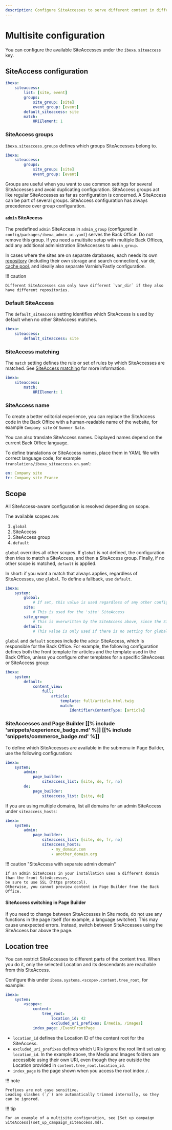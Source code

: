```yaml
---
description: Configure SiteAccesses to serve different content in different layouts.
---
```


# Multisite configuration

You can configure the available SiteAccesses under the `ibexa.siteaccess` key.

## SiteAccess configuration

``` yaml
ibexa:
    siteaccess:
        list: [site, event]
        groups:
            site_group: [site]
            event_group: [event]
        default_siteaccess: site
        match:
            URIElement: 1
```

### SiteAccess groups

`ibexa.siteaccess.groups` defines which groups SiteAccesses belong to.

``` yaml
ibexa:
    siteaccess:
        groups:
            site_group: [site]
            event_group: [event]
```

Groups are useful when you want to use common settings for several SiteAccesses and avoid duplicating configuration.
SiteAccess groups act like regular SiteAccesses as far as configuration is concerned.
A SiteAccess can be part of several groups. SiteAccess configuration has always precedence over group configuration.

#### `admin` SiteAccess

The predefined `admin` SiteAccess in `admin_group` (configured in `config/packages/ibexa_admin_ui.yaml`) serves the Back Office.
Do not remove this group.
If you need a multisite setup with multiple Back Offices, add any additional administration SiteAccesses to `admin_group`.

In cases where the sites are on separate databases, each needs its own [repository](../config_repository.md)
(including their own storage and search connection), var dir, [cache pool](../persistence_cache.md#persistence-cache-configuration),
and ideally also separate Varnish/Fastly configuration.

!!! caution

    Different SiteAccesses can only have different `var_dir` if they also have different repositories.

### Default SiteAccess

The `default_siteaccess` setting identifies which SiteAccess is used by default when no other SiteAccess matches.

``` yaml
ibexa:
    siteaccess:
        default_siteaccess: site
```

### SiteAccess matching

The `match` setting defines the rule or set of rules by which SiteAccesses are matched.
See [SiteAccess matching](siteaccess_matching.md) for more information.

``` yaml
ibexa:
    siteaccess:
        match:
            URIElement: 1
```

### SiteAccess name

To create a better editorial experience, you can replace the SiteAccess code in the Back Office
with a human-readable name of the website, for example `Company site` or `Summer Sale`.

You can also translate SiteAccess names. Displayed names depend on the current Back Office language.

To define translations or SiteAccess names, place them in YAML file with correct language code,
for example `translations/ibexa_siteaccess.en.yaml`:

``` yaml
en: Company site
fr: Company site France
```

## Scope

All SiteAccess-aware configuration is resolved depending on scope.

The available scopes are:

1. `global`
2. SiteAccess
3. SiteAccess group
4. `default`

`global` overrides all other scopes.
If `global` is not defined, the configuration then tries to match a SiteAccess, and then a SiteAccess group.
Finally, if no other scope is matched, `default` is applied.

In short: if you want a match that always applies, regardless of SiteAccesses, use `global`.
To define a fallback, use `default`.

``` yaml
ibexa:
    system:
        global:
            # If set, this value is used regardless of any other configuration
        site:
            # This is used for the 'site' SiteAccess
        site_group:
            # This is overwritten by the SiteAccess above, since the SiteAccess has precedence
        default:
            # This value is only used if there is no setting for global scope, SiteAccess or SiteAccess group
```

`global` and `default` scopes include the `admin` SiteAccess, which is responsible for the Back Office.
For example, the following configuration defines both the front template for articles
and the template used in the Back Office, unless you configure other templates for a specific SiteAccess or SiteAccess group:

``` yaml
ibexa:
    system:
        default:
            content_view:
                full:
                    article:
                        template: full/article.html.twig
                        match:
                            Identifier\ContentType: [article]
```

### SiteAccesses and Page Builder [[% include 'snippets/experience_badge.md' %]] [[% include 'snippets/commerce_badge.md' %]]

To define which SiteAccesses are available in the submenu in Page Builder, use the following configuration:

``` yaml
ibexa:
    system:
        admin:
            page_builder:
                siteaccess_list: [site, de, fr, no]
        de:
            page_builder:
                siteaccess_list: [site, de]
```

If you are using multiple domains, list all domains for an admin SiteAccess under `siteaccess_hosts`:

``` yaml
ibexa:
    system:
        admin:
            page_builder:
                siteaccess_list: [site, de, fr, no]
                siteaccess_hosts:
                    - my_domain.com
                    - another_domain.org
```

!!! caution "SiteAccess with separate admin domain"

    If an admin SiteAccess in your installation uses a different domain than the front SiteAccesses,
    be sure to use SSL (https protocol).
    Otherwise, you cannot preview content in Page Builder from the Back Office.

#### SiteAccess switching in Page Builder

If you need to change between SiteAccesses in Site mode, do not use any functions in the page itself (for example, a language switcher).
This may cause unexpected errors. Instead, switch between SiteAccesses using the SiteAccess bar above the page.

## Location tree

You can restrict SiteAccesses to different parts of the content tree.
When you do it, only the selected Location and its descendants are reachable from this SiteAccess.

Configure this under `ibexa.systems.<scope>.content.tree_root`, for example:

``` yaml
ibexa:
    system:
        <scope>:
            content:
                tree_root:
                    location_id: 42
                    excluded_uri_prefixes: [/media, /images]
            index_page: /EventFrontPage
```

- `location_id` defines the Location ID of the content root for the SiteAccess.
- `excluded_uri_prefixes` defines which URIs ignore the root limit set using `location_id`.
In the example above, the Media and Images folders are accessible using their own URI,
even though they are outside the Location provided in `content.tree_root.location_id`.
- `index_page` is the page shown when you access the root index `/`.

!!! note
    
    Prefixes are not case sensitive.
    Leading slashes (`/`) are automatically trimmed internally, so they can be ignored.

!!! tip

    For an example of a multisite configuration, see [Set up campaign SiteAccess](set_up_campaign_siteaccess.md).
